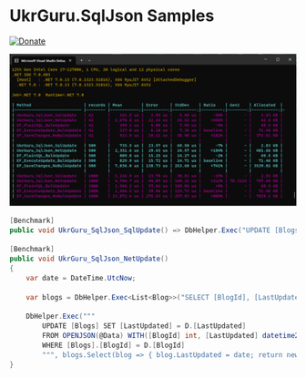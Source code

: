 # UkrGuru.SqlJson Samples
[![Donate](https://img.shields.io/badge/Donate-PayPal-yellow.svg)](https://www.paypal.com/donate/?hosted_button_id=BPUF3H86X96YN)


![UkrGuru.SqlJson Demo](/assets/bench1.png)

```cs
[Benchmark]
public void UkrGuru_SqlJson_SqlUpdate() => DbHelper.Exec("UPDATE [Blogs] SET [LastUpdated] = @Data;", DateTime.UtcNow);

[Benchmark]
public void UkrGuru_SqlJson_NetUpdate()
{
    var date = DateTime.UtcNow;

    var blogs = DbHelper.Exec<List<Blog>>("SELECT [BlogId], [LastUpdated] FROM [Blogs] FOR JSON PATH") ?? new();

    DbHelper.Exec("""
        UPDATE [Blogs] SET [LastUpdated] = D.[LastUpdated]
        FROM OPENJSON(@Data) WITH([BlogId] int, [LastUpdated] datetime2(7)) D
        WHERE [Blogs].[BlogId] = D.[BlogId]
        """, blogs.Select(blog => { blog.LastUpdated = date; return new { blog.BlogId, blog.LastUpdated }; }));
}
```
